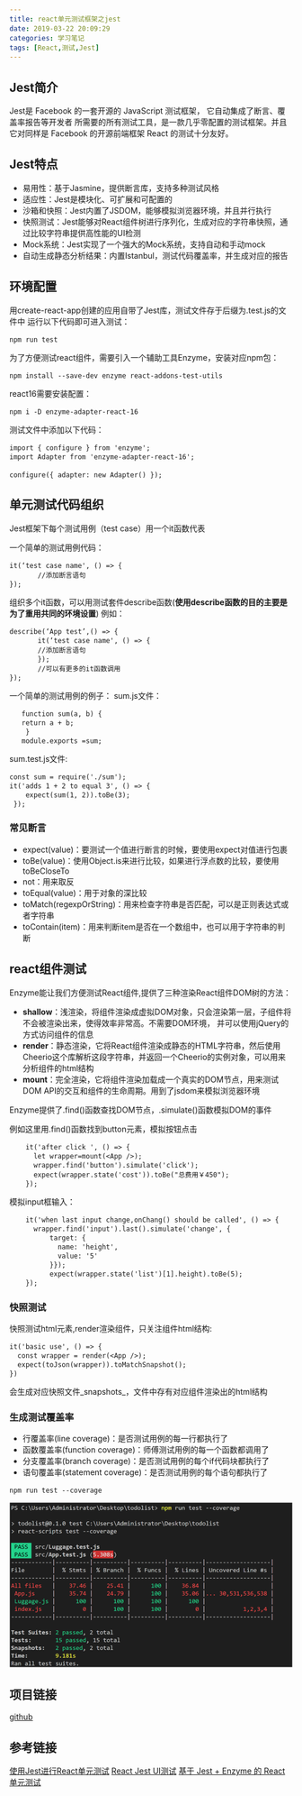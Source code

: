 ```yaml
---
title: react单元测试框架之jest
date: 2019-03-22 20:09:29
categories: 学习笔记
tags: [React,测试,Jest]
---
```


## Jest简介
Jest是 Facebook 的一套开源的 JavaScript 测试框架， 它自动集成了断言、覆盖率报告等开发者 所需要的所有测试工具，是一款几乎零配置的测试框架。并且它对同样是 Facebook 的开源前端框架 React 的测试十分友好。

## Jest特点
 - 易用性：基于Jasmine，提供断言库，支持多种测试风格
 - 适应性：Jest是模块化、可扩展和可配置的
 - 沙箱和快照：Jest内置了JSDOM，能够模拟浏览器环境，并且并行执行
 - 快照测试：Jest能够对React组件树进行序列化，生成对应的字符串快照，通过比较字符串提供高性能的UI检测
 - Mock系统：Jest实现了一个强大的Mock系统，支持自动和手动mock
 - 自动生成静态分析结果：内置Istanbul，测试代码覆盖率，并生成对应的报告

## 环境配置
用create-react-app创建的应用自带了Jest库，测试文件存于后缀为.test.js的文件中
运行以下代码即可进入测试：
```
npm run test
```
为了方便测试react组件，需要引入一个辅助工具Enzyme，安装对应npm包：
```
npm install --save-dev enzyme react-addons-test-utils
```

react16需要安装配置：
```
npm i -D enzyme-adapter-react-16
```
测试文件中添加以下代码：
```
import { configure } from 'enzyme';
import Adapter from 'enzyme-adapter-react-16';

configure({ adapter: new Adapter() });
```

## 单元测试代码组织
Jest框架下每个测试用例（test case）用一个it函数代表

一个简单的测试用例代码：
```
it(‘test case name', () => {
       //添加断言语句
});
```

组织多个it函数，可以用测试套件describe函数(**使用describe函数的目的主要是为了重用共同的环境设置**)
例如：
```
describe(‘App test’,() => {
       it(‘test case name', () => {
       //添加断言语句
       });
       //可以有更多的it函数调用
});
```

一个简单的测试用例的例子：
 sum.js文件：
 ```
	function sum(a, b) { 
	return a + b;
	 } 
	module.exports =sum;
```

sum.test.js文件:
```
const sum = require('./sum'); 
it('adds 1 + 2 to equal 3', () => {   
    expect(sum(1, 2)).toBe(3);
 });
 ```
### 常见断言
- expect(value)：要测试一个值进行断言的时候，要使用expect对值进行包裹
- toBe(value)：使用Object.is来进行比较，如果进行浮点数的比较，要使用toBeCloseTo
- not：用来取反
- toEqual(value)：用于对象的深比较
- toMatch(regexpOrString)：用来检查字符串是否匹配，可以是正则表达式或者字符串
- toContain(item)：用来判断item是否在一个数组中，也可以用于字符串的判断

## react组件测试
Enzyme能让我们方便测试React组件,提供了三种渲染React组件DOM树的方法：
- **shallow**：浅渲染，将组件渲染成虚拟DOM对象，只会渲染第一层，子组件将不会被渲染出来，使得效率非常高。不需要DOM环境， 并可以使用jQuery的方式访问组件的信息
- **render**：静态渲染，它将React组件渲染成静态的HTML字符串，然后使用Cheerio这个库解析这段字符串，并返回一个Cheerio的实例对象，可以用来分析组件的html结构
- **mount**：完全渲染，它将组件渲染加载成一个真实的DOM节点，用来测试DOM API的交互和组件的生命周期。用到了jsdom来模拟浏览器环境

Enzyme提供了.find()函数查找DOM节点，.simulate()函数模拟DOM的事件

例如这里用.find()函数找到button元素，模拟按钮点击
```
    it('after click ', () => {
      let wrapper=mount(<App />);
      wrapper.find('button').simulate('click');
      expect(wrapper.state('cost')).toBe("总费用￥450");
    });
```
模拟input框输入：
```
    it('when last input change,onChang() should be called', () => {
      wrapper.find('input').last().simulate('change', {
          target: {
            name: 'height',
            value: '5'
          }});
          expect(wrapper.state('list')[1].height).toBe(5);
    });
```

### 快照测试
快照测试html元素,render渲染组件，只关注组件html结构:
```
it('basic use', () => {
  const wrapper = render(<App />);
  expect(toJson(wrapper)).toMatchSnapshot();
})
```
会生成对应快照文件_snapshots_，文件中存有对应组件渲染出的html结构

### 生成测试覆盖率
- 行覆盖率(line coverage)：是否测试用例的每一行都执行了
- 函数覆盖率(function coverage)：师傅测试用例的每一个函数都调用了
- 分支覆盖率(branch coverage)：是否测试用例的每个if代码块都执行了
- 语句覆盖率(statement coverage)：是否测试用例的每个语句都执行了
```
npm run test --coverage
```
![覆盖率测试结果](./react单元测试框架之jest/coverage.png)

## 项目链接
[github](https://github.com/yfy1998/Baggage-check-in)

## 参考链接
[使用Jest进行React单元测试](https://www.codercto.com/a/23030.html)
[React Jest UI测试](https://blog.csdn.net/m0_37068028/article/details/83625354)
[基于 Jest + Enzyme 的 React 单元测试](https://blog.csdn.net/qq673318522/article/details/70857678)



